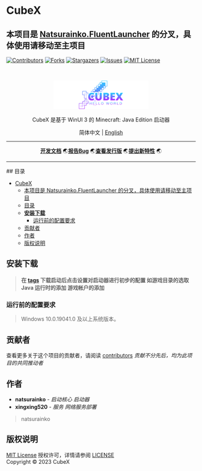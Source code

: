 # CubeX

## 本项目是 [Natsurainko.FluentLauncher](https://github.com/Xcube-Studio/Natsurainko.FluentLauncher) 的分叉，具体使用请移动至主项目

<!-- PROJECT SHIELDS -->

[![Contributors][contributors-shield]][contributors-url] [![Forks][forks-shield]][forks-url] [![Stargazers][stars-shield]][stars-url] [![Issues][issues-shield]][issues-url] [![MIT License][license-shield]][license-url]

<!-- PROJECT LOGO -->
<br />

<p align="center">
  <a href="https://github.com/woyaodangrapper/CubeX/">
    <img src="docs/images/logo.svg" alt="Logo" height="50%"  width="50%">
  </a>
  <p align="center">
   CubeX 是基于 WinUI 3 的 Minecraft: Java Edition 启动器
    <br />
    <p align="center">
      简体中文 |
      <a href="https://github.com/woyaodangrapper/CubeX/docs/README_EN.md">English</a>
    </p>
</p>

<div  align="center">

---

[**开发文档**](https://github.com/woyaodangrapper/CubeX/issues) :earth_asia:[**报告Bug**](https://github.com/woyaodangrapper/CubeX/issues) :earth_asia:[**查看发行版**](https://github.com/woyaodangrapper/CubeX/releases) :earth_asia:[**提出新特性**](https://github.com/woyaodangrapper/CubeX/issues) :earth_asia:

---

</div>
## 目录

- [CubeX](#cubex)
  - [本项目是 Natsurainko.FluentLauncher 的分叉，具体使用请移动至主项目](#本项目是-natsurainkofluentlauncher-的分叉具体使用请移动至主项目)
  - [目录](#目录)
  - [**安装下载**](#安装下载)
    - [运行前的配置要求](#运行前的配置要求)
  - [贡献者](#贡献者)
  - [作者](#作者)
  - [版权说明](#版权说明)

## **安装下载**

> #### 在 [tags](https://github.com/Xcube-Studio/Natsurainko.FluentLauncher/tags) 下载启动后点击设置对启动器进行初步的配置 如游戏目录的选取 Java 运行时的添加 游戏帐户的添加

### 运行前的配置要求

> Windows 10.0.19041.0 及以上系统版本。

## 贡献者

查看更多关于这个项目的贡献者，请阅读 [contributors](https://github.com/woyaodangrapper/CubeX/graphs/contributors)
*贡献不分先后，均为此项目的共同推动者*

## 作者

- **natsurainko** - *启动核心 启动器*
- **xingxing520** - *服务 网络服务部署*

> natsurainko <null>

## 版权说明

[MIT License](https://mit-license.org/) 授权许可，详情请参阅 [LICENSE](LICENSE)  
Copyright © 2023  CubeX

<!-- links -->
[contributors-shield]: https://img.shields.io/github/contributors/woyaodangrapper/CubeX.svg?style=flat-square
[contributors-url]: https://github.com/woyaodangrapper/CubeX/graphs/contributors
[forks-shield]: https://img.shields.io/github/forks/woyaodangrapper/CubeX.svg?style=flat-square
[forks-url]: https://github.com/woyaodangrapper/CubeX/network/members
[stars-shield]: https://img.shields.io/github/stars/woyaodangrapper/CubeX.svg?style=flat-square
[stars-url]: https://github.com/woyaodangrapper/CubeX/stargazers
[issues-shield]: https://img.shields.io/github/issues/woyaodangrapper/CubeX.svg?style=flat-square
[issues-url]: https://img.shields.io/github/issues/woyaodangrapper/CubeX.svg
[license-shield]: https://img.shields.io/github/license/woyaodangrapper/CubeX.svg?style=flat-square
[license-url]: https://github.com/woyaodangrapper/CubeX/blob/master/LICENSE.txt
